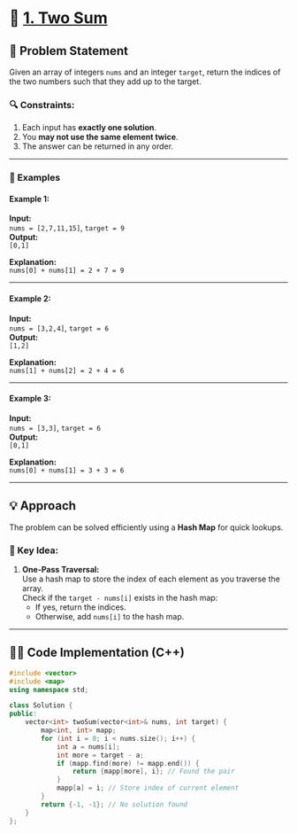 # 🔢 [1. Two Sum](https://leetcode.com/problems/two-sum/)

## 📜 Problem Statement

Given an array of integers `nums` and an integer `target`, return the indices of the two numbers such that they add up to the target.

### 🔍 Constraints:
1. Each input has **exactly one solution**.
2. You **may not use the same element twice**.
3. The answer can be returned in any order.

---

### 🧩 Examples

#### Example 1:
**Input:**  
`nums = [2,7,11,15]`, `target = 9`  
**Output:**  
`[0,1]`  

**Explanation:**  
`nums[0] + nums[1] = 2 + 7 = 9`

---

#### Example 2:
**Input:**  
`nums = [3,2,4]`, `target = 6`  
**Output:**  
`[1,2]`  

**Explanation:**  
`nums[1] + nums[2] = 2 + 4 = 6`

---

#### Example 3:
**Input:**  
`nums = [3,3]`, `target = 6`  
**Output:**  
`[0,1]`  

**Explanation:**  
`nums[0] + nums[1] = 3 + 3 = 6`

---

## 💡 Approach

The problem can be solved efficiently using a **Hash Map** for quick lookups.

### 🔑 Key Idea:
1. **One-Pass Traversal:**  
   Use a hash map to store the index of each element as you traverse the array.  
   Check if the `target - nums[i]` exists in the hash map:
   - If yes, return the indices.
   - Otherwise, add `nums[i]` to the hash map.

---

## 👨‍💻 Code Implementation (C++)

```cpp
#include <vector>
#include <map>
using namespace std;

class Solution {
public:
    vector<int> twoSum(vector<int>& nums, int target) {
        map<int, int> mapp;
        for (int i = 0; i < nums.size(); i++) {
            int a = nums[i];
            int more = target - a;
            if (mapp.find(more) != mapp.end()) {
                return {mapp[more], i}; // Found the pair
            }
            mapp[a] = i; // Store index of current element
        }
        return {-1, -1}; // No solution found
    }
};
